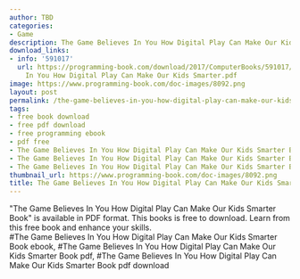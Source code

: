 ```yaml
---
author: TBD
categories:
- Game
description: The Game Believes In You How Digital Play Can Make Our Kids Smarter Book
download_links:
- info: '591017'
  url: https://programming-book.com/download/2017/ComputerBooks/591017/The Game Believes
    In You How Digital Play Can Make Our Kids Smarter.pdf
image: https://www.programming-book.com/doc-images/8092.png
layout: post
permalink: /the-game-believes-in-you-how-digital-play-can-make-our-kids-smarter-book.html
tags:
- free book download
- free pdf download
- free programming ebook
- pdf free
- The Game Believes In You How Digital Play Can Make Our Kids Smarter Book ebook
- The Game Believes In You How Digital Play Can Make Our Kids Smarter Book pdf
- The Game Believes In You How Digital Play Can Make Our Kids Smarter Book pdf download
thumbnail_url: https://www.programming-book.com/doc-images/8092.png
title: The Game Believes In You How Digital Play Can Make Our Kids Smarter Book
---
```


 
<div class="item-desc text-justify">
  "The Game Believes In You How Digital Play Can Make Our Kids Smarter Book" is available in PDF format. This books is free to download. Learn from this free book and enhance your skills.
  <br>
  #The Game Believes In You How Digital Play Can Make Our Kids Smarter Book ebook, #The Game Believes In You How Digital Play Can Make Our Kids Smarter Book pdf, #The Game Believes In You How Digital Play Can Make Our Kids Smarter Book pdf download
</div>